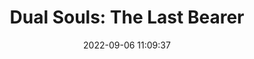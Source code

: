 ---
date: 2022-09-06 11:09:37
title: 'Dual Souls: The Last Bearer'	
tags: []
price: $5.99 One Time	
link: https://store.steampowered.com/app/361100/Dual_Souls_The_Last_Bearer/	

twitter: https://twitter.com/GamesStun
---